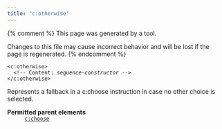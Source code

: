 ```yaml
---
title: "c:otherwise"
---
```


{% comment %}
This page was generated by a tool.

Changes to this file may cause incorrect behavior and will be lost if
the page is regenerated.
{% endcomment %}

<div class="ref-element-syntax language-xml highlighter-rouge"><pre class="highlight"><code><span class="nt">&lt;c:otherwise</span>&gt;
  &lt;!-- Content: <i>sequence-constructor</i> --&gt;
<span class="nt">&lt;/c:otherwise&gt;</span></code></pre></div>
<p>Represents a fallback in a c:choose instruction in case no other choice is selected.</p>
<dl>
   <dt><b>Permitted parent elements</b></dt>
   <dd><a href="choose.html"><code>c:choose</code></a></dd>
</dl>